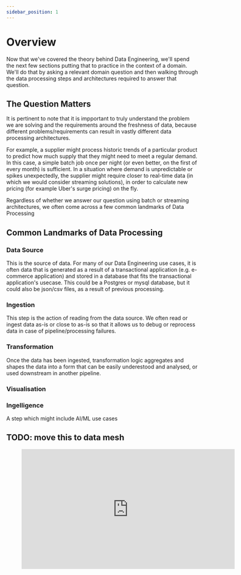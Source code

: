 ```yaml
---
sidebar_position: 1
---
```


# Overview
Now that we've covered the theory behind Data Engineering, we'll spend the next few sections putting that to practice in the context of a domain. We'll do that by asking a relevant domain question and then walking through the data processing steps and architectures required to answer that question.

## The Question Matters
 It is pertinent to note that it is impportant to truly understand the problem we are solving and the requirements around the freshness of data, because different problems/requirements can result in vastly different data processing architectures.

For example, a supplier might process historic trends of a particular product to predict how much supply that they might need to meet a regular demand. In this case, a simple batch job once per night (or even better, on the first of every month) is sufficient. In a situation where demand is unpredictable or spikes unexpectedly, the supplier might require closer to real-time data (in which we would consider streaming solutions), in order to calculate new pricing (for example Uber's surge pricing) on the fly.

Regardless of whether we answer our question using batch or streaming architectures, we often come across a few common landmarks of Data Processing

## Common Landmarks of Data Processing
### Data Source
This is the source of data. For many of our Data Engineering use cases, it is often data that is generated as a result of a transactional application (e.g. e-commerce application) and stored in a database that fits the transactional application's usecase. This could be a Postgres or mysql database, but it could also be json/csv files, as a result of previous processing.

### Ingestion
This step is the action of reading from the data source. We often read or ingest data as-is or close to as-is so that it allows us to debug or reprocess data in case of pipeline/processing failures. 

### Transformation
Once the data has been ingested, transformation logic aggregates and shapes the data into a form that can be easily underestood and analysed, or used downstream in another pipeline.


### Visualisation


### Ingelligence
A step which might include AI/ML use cases



## TODO: move this to data mesh
<figure class="video-container">
    <iframe width="560" height="315" src="https://www.youtube.com/embed/uIDy7GKYv9E" title="YouTube video player" frameborder="0" allow="accelerometer; autoplay; clipboard-write; encrypted-media; gyroscope; picture-in-picture" allowfullscreen></iframe>
</figure>